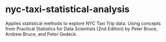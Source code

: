 # nyc-taxi-statistical-analysis
Applies statistical methods to explore NYC Taxi Trip data. Using concepts from Practical Statistics for Data Scientists (2nd Edition) by Peter Bruce, Andrew Bruce, and Peter Gedeck.
